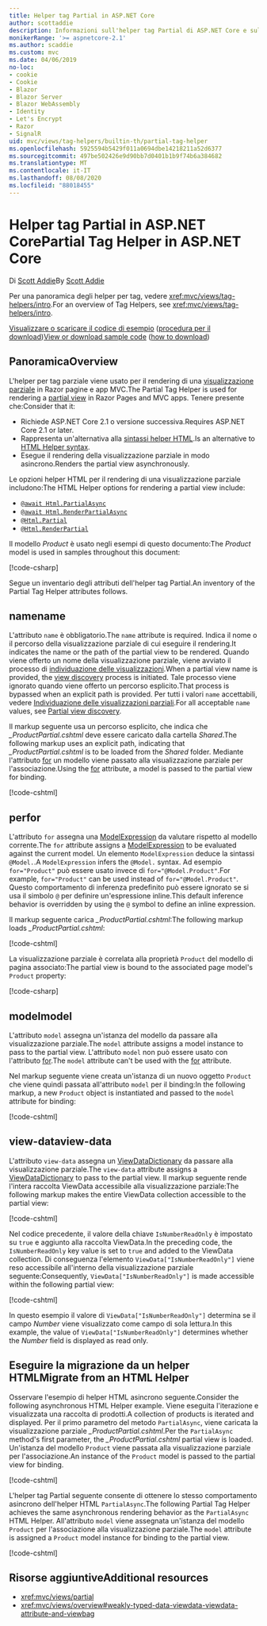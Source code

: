 ```yaml
---
title: Helper tag Partial in ASP.NET Core
author: scottaddie
description: Informazioni sull'helper tag Partial di ASP.NET Core e sul ruolo dei singoli attributi dell'helper nel rendering di una visualizzazione parziale.
monikerRange: '>= aspnetcore-2.1'
ms.author: scaddie
ms.custom: mvc
ms.date: 04/06/2019
no-loc:
- cookie
- Cookie
- Blazor
- Blazor Server
- Blazor WebAssembly
- Identity
- Let's Encrypt
- Razor
- SignalR
uid: mvc/views/tag-helpers/builtin-th/partial-tag-helper
ms.openlocfilehash: 5925594b5429f011a0694dbe14218211a52d6377
ms.sourcegitcommit: 497be502426e9d90bb7d0401b1b9f74b6a384682
ms.translationtype: MT
ms.contentlocale: it-IT
ms.lasthandoff: 08/08/2020
ms.locfileid: "88018455"
---
```

# <a name="partial-tag-helper-in-aspnet-core"></a><span data-ttu-id="80556-103">Helper tag Partial in ASP.NET Core</span><span class="sxs-lookup"><span data-stu-id="80556-103">Partial Tag Helper in ASP.NET Core</span></span>

<span data-ttu-id="80556-104">Di [Scott Addie](https://github.com/scottaddie)</span><span class="sxs-lookup"><span data-stu-id="80556-104">By [Scott Addie](https://github.com/scottaddie)</span></span>

<span data-ttu-id="80556-105">Per una panoramica degli helper per tag, vedere <xref:mvc/views/tag-helpers/intro>.</span><span class="sxs-lookup"><span data-stu-id="80556-105">For an overview of Tag Helpers, see <xref:mvc/views/tag-helpers/intro>.</span></span>

<span data-ttu-id="80556-106">[Visualizzare o scaricare il codice di esempio](https://github.com/dotnet/AspNetCore.Docs/tree/master/aspnetcore/mvc/views/tag-helpers/built-in/samples) ([procedura per il download](xref:index#how-to-download-a-sample))</span><span class="sxs-lookup"><span data-stu-id="80556-106">[View or download sample code](https://github.com/dotnet/AspNetCore.Docs/tree/master/aspnetcore/mvc/views/tag-helpers/built-in/samples) ([how to download](xref:index#how-to-download-a-sample))</span></span>

## <a name="overview"></a><span data-ttu-id="80556-107">Panoramica</span><span class="sxs-lookup"><span data-stu-id="80556-107">Overview</span></span>

<span data-ttu-id="80556-108">L'helper per tag parziale viene usato per il rendering di una [visualizzazione parziale](xref:mvc/views/partial) in Razor pagine e app MVC.</span><span class="sxs-lookup"><span data-stu-id="80556-108">The Partial Tag Helper is used for rendering a [partial view](xref:mvc/views/partial) in Razor Pages and MVC apps.</span></span> <span data-ttu-id="80556-109">Tenere presente che:</span><span class="sxs-lookup"><span data-stu-id="80556-109">Consider that it:</span></span>

* <span data-ttu-id="80556-110">Richiede ASP.NET Core 2.1 o versione successiva.</span><span class="sxs-lookup"><span data-stu-id="80556-110">Requires ASP.NET Core 2.1 or later.</span></span>
* <span data-ttu-id="80556-111">Rappresenta un'alternativa alla [sintassi helper HTML](xref:mvc/views/partial#reference-a-partial-view).</span><span class="sxs-lookup"><span data-stu-id="80556-111">Is an alternative to [HTML Helper syntax](xref:mvc/views/partial#reference-a-partial-view).</span></span>
* <span data-ttu-id="80556-112">Esegue il rendering della visualizzazione parziale in modo asincrono.</span><span class="sxs-lookup"><span data-stu-id="80556-112">Renders the partial view asynchronously.</span></span>

<span data-ttu-id="80556-113">Le opzioni helper HTML per il rendering di una visualizzazione parziale includono:</span><span class="sxs-lookup"><span data-stu-id="80556-113">The HTML Helper options for rendering a partial view include:</span></span>

* [`@await Html.PartialAsync`](/dotnet/api/microsoft.aspnetcore.mvc.rendering.htmlhelperpartialextensions.partialasync)
* [`@await Html.RenderPartialAsync`](/dotnet/api/microsoft.aspnetcore.mvc.rendering.htmlhelperpartialextensions.renderpartialasync)
* [`@Html.Partial`](/dotnet/api/microsoft.aspnetcore.mvc.rendering.htmlhelperpartialextensions.partial)
* [`@Html.RenderPartial`](/dotnet/api/microsoft.aspnetcore.mvc.rendering.htmlhelperpartialextensions.renderpartial)

<span data-ttu-id="80556-114">Il modello *Product* è usato negli esempi di questo documento:</span><span class="sxs-lookup"><span data-stu-id="80556-114">The *Product* model is used in samples throughout this document:</span></span>

[!code-csharp[](samples/TagHelpersBuiltIn/Models/Product.cs)]

<span data-ttu-id="80556-115">Segue un inventario degli attributi dell'helper tag Partial.</span><span class="sxs-lookup"><span data-stu-id="80556-115">An inventory of the Partial Tag Helper attributes follows.</span></span>

## <a name="name"></a><span data-ttu-id="80556-116">name</span><span class="sxs-lookup"><span data-stu-id="80556-116">name</span></span>

<span data-ttu-id="80556-117">L'attributo `name` è obbligatorio.</span><span class="sxs-lookup"><span data-stu-id="80556-117">The `name` attribute is required.</span></span> <span data-ttu-id="80556-118">Indica il nome o il percorso della visualizzazione parziale di cui eseguire il rendering.</span><span class="sxs-lookup"><span data-stu-id="80556-118">It indicates the name or the path of the partial view to be rendered.</span></span> <span data-ttu-id="80556-119">Quando viene offerto un nome della visualizzazione parziale, viene avviato il processo di [individuazione delle visualizzazioni](xref:mvc/views/overview#view-discovery).</span><span class="sxs-lookup"><span data-stu-id="80556-119">When a partial view name is provided, the [view discovery](xref:mvc/views/overview#view-discovery) process is initiated.</span></span> <span data-ttu-id="80556-120">Tale processo viene ignorato quando viene offerto un percorso esplicito.</span><span class="sxs-lookup"><span data-stu-id="80556-120">That process is bypassed when an explicit path is provided.</span></span> <span data-ttu-id="80556-121">Per tutti i valori `name` accettabili, vedere [Individuazione delle visualizzazioni parziali](xref:mvc/views/partial#partial-view-discovery).</span><span class="sxs-lookup"><span data-stu-id="80556-121">For all acceptable `name` values, see [Partial view discovery](xref:mvc/views/partial#partial-view-discovery).</span></span>

<span data-ttu-id="80556-122">Il markup seguente usa un percorso esplicito, che indica che *_ProductPartial.cshtml* deve essere caricato dalla cartella *Shared*.</span><span class="sxs-lookup"><span data-stu-id="80556-122">The following markup uses an explicit path, indicating that *_ProductPartial.cshtml* is to be loaded from the *Shared* folder.</span></span> <span data-ttu-id="80556-123">Mediante l'attributo [for](#for) un modello viene passato alla visualizzazione parziale per l'associazione.</span><span class="sxs-lookup"><span data-stu-id="80556-123">Using the [for](#for) attribute, a model is passed to the partial view for binding.</span></span>

[!code-cshtml[](samples/TagHelpersBuiltIn/Pages/Product.cshtml?name=snippet_Name)]

## <a name="for"></a><span data-ttu-id="80556-124">per</span><span class="sxs-lookup"><span data-stu-id="80556-124">for</span></span>

<span data-ttu-id="80556-125">L'attributo `for` assegna una [ModelExpression](/dotnet/api/microsoft.aspnetcore.mvc.viewfeatures.modelexpression) da valutare rispetto al modello corrente.</span><span class="sxs-lookup"><span data-stu-id="80556-125">The `for` attribute assigns a [ModelExpression](/dotnet/api/microsoft.aspnetcore.mvc.viewfeatures.modelexpression) to be evaluated against the current model.</span></span> <span data-ttu-id="80556-126">Un elemento `ModelExpression` deduce la sintassi `@Model.`.</span><span class="sxs-lookup"><span data-stu-id="80556-126">A `ModelExpression` infers the `@Model.` syntax.</span></span> <span data-ttu-id="80556-127">Ad esempio `for="Product"` può essere usato invece di `for="@Model.Product"`.</span><span class="sxs-lookup"><span data-stu-id="80556-127">For example, `for="Product"` can be used instead of `for="@Model.Product"`.</span></span> <span data-ttu-id="80556-128">Questo comportamento di inferenza predefinito può essere ignorato se si usa il simbolo `@` per definire un'espressione inline.</span><span class="sxs-lookup"><span data-stu-id="80556-128">This default inference behavior is overridden by using the `@` symbol to define an inline expression.</span></span>

<span data-ttu-id="80556-129">Il markup seguente carica *_ProductPartial.cshtml*:</span><span class="sxs-lookup"><span data-stu-id="80556-129">The following markup loads *_ProductPartial.cshtml*:</span></span>

[!code-cshtml[](samples/TagHelpersBuiltIn/Pages/Product.cshtml?name=snippet_For)]

<span data-ttu-id="80556-130">La visualizzazione parziale è correlata alla proprietà `Product` del modello di pagina associato:</span><span class="sxs-lookup"><span data-stu-id="80556-130">The partial view is bound to the associated page model's `Product` property:</span></span>

[!code-csharp[](samples/TagHelpersBuiltIn/Pages/Product.cshtml.cs?highlight=8)]

## <a name="model"></a><span data-ttu-id="80556-131">model</span><span class="sxs-lookup"><span data-stu-id="80556-131">model</span></span>

<span data-ttu-id="80556-132">L'attributo `model` assegna un'istanza del modello da passare alla visualizzazione parziale.</span><span class="sxs-lookup"><span data-stu-id="80556-132">The `model` attribute assigns a model instance to pass to the partial view.</span></span> <span data-ttu-id="80556-133">L'attributo `model` non può essere usato con l'attributo [for](#for).</span><span class="sxs-lookup"><span data-stu-id="80556-133">The `model` attribute can't be used with the [for](#for) attribute.</span></span>

<span data-ttu-id="80556-134">Nel markup seguente viene creata un'istanza di un nuovo oggetto `Product` che viene quindi passata all'attributo `model` per il binding:</span><span class="sxs-lookup"><span data-stu-id="80556-134">In the following markup, a new `Product` object is instantiated and passed to the `model` attribute for binding:</span></span>

[!code-cshtml[](samples/TagHelpersBuiltIn/Pages/Product.cshtml?name=snippet_Model)]

## <a name="view-data"></a><span data-ttu-id="80556-135">view-data</span><span class="sxs-lookup"><span data-stu-id="80556-135">view-data</span></span>

<span data-ttu-id="80556-136">L'attributo `view-data` assegna un [ViewDataDictionary](/dotnet/api/microsoft.aspnetcore.mvc.viewfeatures.viewdatadictionary) da passare alla visualizzazione parziale.</span><span class="sxs-lookup"><span data-stu-id="80556-136">The `view-data` attribute assigns a [ViewDataDictionary](/dotnet/api/microsoft.aspnetcore.mvc.viewfeatures.viewdatadictionary) to pass to the partial view.</span></span> <span data-ttu-id="80556-137">Il markup seguente rende l'intera raccolta ViewData accessibile alla visualizzazione parziale:</span><span class="sxs-lookup"><span data-stu-id="80556-137">The following markup makes the entire ViewData collection accessible to the partial view:</span></span>

[!code-cshtml[](samples/TagHelpersBuiltIn/Pages/Product.cshtml?name=snippet_ViewData&highlight=5-)]

<span data-ttu-id="80556-138">Nel codice precedente, il valore della chiave `IsNumberReadOnly` è impostato su `true` e aggiunto alla raccolta ViewData.</span><span class="sxs-lookup"><span data-stu-id="80556-138">In the preceding code, the `IsNumberReadOnly` key value is set to `true` and added to the ViewData collection.</span></span> <span data-ttu-id="80556-139">Di conseguenza l'elemento `ViewData["IsNumberReadOnly"]` viene reso accessibile all'interno della visualizzazione parziale seguente:</span><span class="sxs-lookup"><span data-stu-id="80556-139">Consequently, `ViewData["IsNumberReadOnly"]` is made accessible within the following partial view:</span></span>

[!code-cshtml[](samples/TagHelpersBuiltIn/Pages/Shared/_ProductViewDataPartial.cshtml?highlight=5)]

<span data-ttu-id="80556-140">In questo esempio il valore di `ViewData["IsNumberReadOnly"]` determina se il campo *Number* viene visualizzato come campo di sola lettura.</span><span class="sxs-lookup"><span data-stu-id="80556-140">In this example, the value of `ViewData["IsNumberReadOnly"]` determines whether the *Number* field is displayed as read only.</span></span>

## <a name="migrate-from-an-html-helper"></a><span data-ttu-id="80556-141">Eseguire la migrazione da un helper HTML</span><span class="sxs-lookup"><span data-stu-id="80556-141">Migrate from an HTML Helper</span></span>

<span data-ttu-id="80556-142">Osservare l'esempio di helper HTML asincrono seguente.</span><span class="sxs-lookup"><span data-stu-id="80556-142">Consider the following asynchronous HTML Helper example.</span></span> <span data-ttu-id="80556-143">Viene eseguita l'iterazione e visualizzata una raccolta di prodotti.</span><span class="sxs-lookup"><span data-stu-id="80556-143">A collection of products is iterated and displayed.</span></span> <span data-ttu-id="80556-144">Per il primo parametro del metodo `PartialAsync`, viene caricata la visualizzazione parziale *_ProductPartial.cshtml*.</span><span class="sxs-lookup"><span data-stu-id="80556-144">Per the `PartialAsync` method's first parameter, the *_ProductPartial.cshtml* partial view is loaded.</span></span> <span data-ttu-id="80556-145">Un'istanza del modello `Product` viene passata alla visualizzazione parziale per l'associazione.</span><span class="sxs-lookup"><span data-stu-id="80556-145">An instance of the `Product` model is passed to the partial view for binding.</span></span>

[!code-cshtml[](samples/TagHelpersBuiltIn/Pages/Products.cshtml?name=snippet_HtmlHelper&highlight=3)]

<span data-ttu-id="80556-146">L'helper tag Partial seguente consente di ottenere lo stesso comportamento asincrono dell'helper HTML `PartialAsync`.</span><span class="sxs-lookup"><span data-stu-id="80556-146">The following Partial Tag Helper achieves the same asynchronous rendering behavior as the `PartialAsync` HTML Helper.</span></span> <span data-ttu-id="80556-147">All'attributo `model` viene assegnata un'istanza del modello `Product` per l'associazione alla visualizzazione parziale.</span><span class="sxs-lookup"><span data-stu-id="80556-147">The `model` attribute is assigned a `Product` model instance for binding to the partial view.</span></span>

[!code-cshtml[](samples/TagHelpersBuiltIn/Pages/Products.cshtml?name=snippet_TagHelper&highlight=3)]

## <a name="additional-resources"></a><span data-ttu-id="80556-148">Risorse aggiuntive</span><span class="sxs-lookup"><span data-stu-id="80556-148">Additional resources</span></span>

* <xref:mvc/views/partial>
* <xref:mvc/views/overview#weakly-typed-data-viewdata-viewdata-attribute-and-viewbag>
